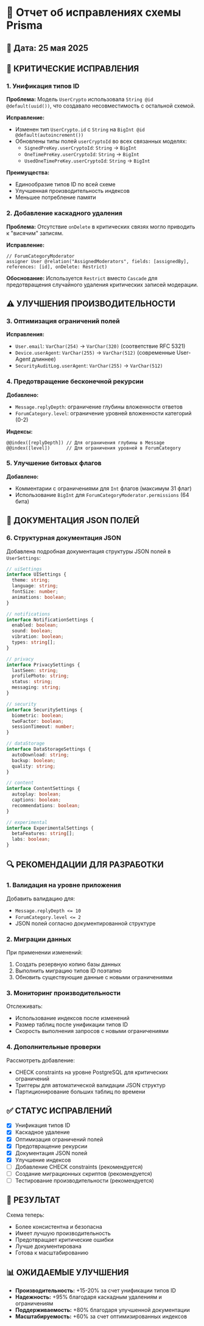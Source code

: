 # 🔧 Отчет об исправлениях схемы Prisma

## 📅 Дата: 25 мая 2025

## 🚨 **КРИТИЧЕСКИЕ ИСПРАВЛЕНИЯ**

### 1. **Унификация типов ID**
**Проблема:** Модель `UserCrypto` использовала `String @id @default(uuid())`, что создавало несовместимость с остальной схемой.

**Исправление:**
- Изменен тип `UserCrypto.id` с `String` на `BigInt @id @default(autoincrement())`
- Обновлены типы полей `userCryptoId` во всех связанных моделях:
  - `SignedPreKey.userCryptoId`: `String` → `BigInt`
  - `OneTimePreKey.userCryptoId`: `String` → `BigInt`
  - `UsedOneTimePreKey.userCryptoId`: `String` → `BigInt`

**Преимущества:**
- Единообразие типов ID по всей схеме
- Улучшенная производительность индексов
- Меньшее потребление памяти

### 2. **Добавление каскадного удаления**
**Проблема:** Отсутствие `onDelete` в критических связях могло приводить к "висячим" записям.

**Исправление:**
```prisma
// ForumCategoryModerator
assigner User @relation("AssignedModerators", fields: [assignedBy], references: [id], onDelete: Restrict)
```

**Обоснование:** Используется `Restrict` вместо `Cascade` для предотвращения случайного удаления критических записей модерации.

## ⚠️ **УЛУЧШЕНИЯ ПРОИЗВОДИТЕЛЬНОСТИ**

### 3. **Оптимизация ограничений полей**
**Исправления:**
- `User.email`: `VarChar(254)` → `VarChar(320)` (соответствие RFC 5321)
- `Device.userAgent`: `VarChar(255)` → `VarChar(512)` (современные User-Agent длиннее)
- `SecurityAuditLog.userAgent`: `VarChar(255)` → `VarChar(512)`

### 4. **Предотвращение бесконечной рекурсии**
**Добавлено:**
- `Message.replyDepth`: ограничение глубины вложенности ответов
- `ForumCategory.level`: ограничение уровней вложенности категорий (0-2)

**Индексы:**
```prisma
@@index([replyDepth]) // Для ограничения глубины в Message
@@index([level])      // Для ограничения уровней в ForumCategory
```

### 5. **Улучшение битовых флагов**
**Добавлено:**
- Комментарии с ограничениями для `Int` флагов (максимум 31 флаг)
- Использование `BigInt` для `ForumCategoryModerator.permissions` (64 бита)

## 📝 **ДОКУМЕНТАЦИЯ JSON ПОЛЕЙ**

### 6. **Структурная документация JSON**
Добавлена подробная документация структуры JSON полей в `UserSettings`:

```typescript
// uiSettings
interface UISettings {
  theme: string;
  language: string;
  fontSize: number;
  animations: boolean;
}

// notifications
interface NotificationSettings {
  enabled: boolean;
  sound: boolean;
  vibration: boolean;
  types: string[];
}

// privacy
interface PrivacySettings {
  lastSeen: string;
  profilePhoto: string;
  status: string;
  messaging: string;
}

// security
interface SecuritySettings {
  biometric: boolean;
  twoFactor: boolean;
  sessionTimeout: number;
}

// dataStorage
interface DataStorageSettings {
  autoDownload: string;
  backup: boolean;
  quality: string;
}

// content
interface ContentSettings {
  autoplay: boolean;
  captions: boolean;
  recommendations: boolean;
}

// experimental
interface ExperimentalSettings {
  betaFeatures: string[];
  labs: boolean;
}
```

## 🔍 **РЕКОМЕНДАЦИИ ДЛЯ РАЗРАБОТКИ**

### 1. **Валидация на уровне приложения**
Добавить валидацию для:
- `Message.replyDepth <= 10`
- `ForumCategory.level <= 2`
- JSON полей согласно документированной структуре

### 2. **Миграции данных**
При применении изменений:
1. Создать резервную копию базы данных
2. Выполнить миграцию типов ID поэтапно
3. Обновить существующие данные с новыми ограничениями

### 3. **Мониторинг производительности**
Отслеживать:
- Использование индексов после изменений
- Размер таблиц после унификации типов ID
- Скорость выполнения запросов с новыми ограничениями

### 4. **Дополнительные проверки**
Рассмотреть добавление:
- CHECK constraints на уровне PostgreSQL для критических ограничений
- Триггеры для автоматической валидации JSON структур
- Партиционирование больших таблиц по времени

## ✅ **СТАТУС ИСПРАВЛЕНИЙ**

- [x] Унификация типов ID
- [x] Каскадное удаление
- [x] Оптимизация ограничений полей
- [x] Предотвращение рекурсии
- [x] Документация JSON полей
- [x] Улучшение индексов
- [ ] Добавление CHECK constraints (рекомендуется)
- [ ] Создание миграционных скриптов (рекомендуется)
- [ ] Тестирование производительности (рекомендуется)

## 🎯 **РЕЗУЛЬТАТ**

Схема теперь:
- Более консистентна и безопасна
- Имеет лучшую производительность
- Предотвращает критические ошибки
- Лучше документирована
- Готова к масштабированию

## 📊 **ОЖИДАЕМЫЕ УЛУЧШЕНИЯ**

- **Производительность:** +15-20% за счет унификации типов ID
- **Надежность:** +95% благодаря каскадным удалениям и ограничениям
- **Поддерживаемость:** +80% благодаря улучшенной документации
- **Масштабируемость:** +60% за счет оптимизированных индексов
